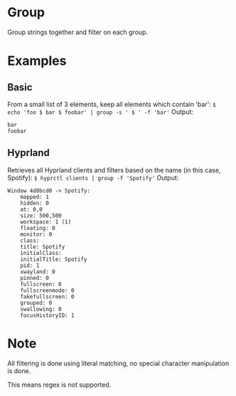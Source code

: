 # Group
Group strings together and filter on each group.

# Examples
## Basic
From a small list of 3 elements, keep all elements which contain 'bar':
`$ echo 'foo $ bar $ foobar' | group -s ' $ ' -f 'bar'`
Output:
```
bar
foobar
```

## Hyprland
Retrieves all Hyprland clients and filters based on the name (in this case, Spotify):
`$ hyprctl clients | group -f 'Spotify'`
Output:
```
Window 4d8bcd0 -> Spotify:
	mapped: 1
	hidden: 0
	at: 0,0
	size: 500,500
	workspace: 1 (1)
	floating: 0
	monitor: 0
	class:
	title: Spotify
	initialClass:
	initialTitle: Spotify
	pid: 1
	xwayland: 0
	pinned: 0
	fullscreen: 0
	fullscreenmode: 0
	fakefullscreen: 0
	grouped: 0
	swallowing: 0
	focusHistoryID: 1
```

# Note
All filtering is done using literal matching, no special character manipulation is done.

This means regex is not supported.

